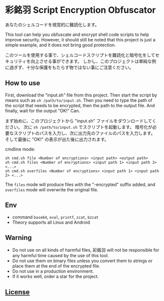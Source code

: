# 彩銘羽 Script Encryption Obfuscator
あなたのシェルコードを視覚的に難読化します。

This tool can help you obfuscate and encrypt shell code scripts to help improve security.
However, it should still be noted that this project is just a simple example, and it does not bring good protection.

このツールを使用する事で、シェルコードスクリプトを難読化と暗号化をしてセキュリティを向上させる事ができます。
しかし、このプロジェクトは単純な例に過ぎず、十分な保護をもたらす物ではない事にご注意ください。

## How to use
First, download the "input.sh" file from this project.
Then start the script by means such as ```sh /path/to/input.sh```.
Then you need to type the path of the script that needs to be encrypted, then the path to the output file.
And finally, wait for the output "OK!" Can.

まず始めに、このプロジェクトから "input.sh" ファイルをダウンロードしてください。
次に ```sh /path/to/input.sh``` でスクリプトを起動します。
暗号化が必要なスクリプトのパスを入力し、次に出力先のファイルのパスを入力します。
そして最後に "OK!" の表示が出た後に出力されます。

cmdline mode:
``` shell
sh cmd.sh file <Number of encryptions> <input path> <output path>
sh cmd.sh files <Number of encryptions> <input path 1> <input path 2> <...>
sh cmd.sh overfiles <Number of encryptions> <input path 1> <input path 2> <...>
```
The ```files``` mode will produce files with the "-encrypted" suffix added,
and ```overfiles``` mode will overwrite the original file.

## Env
- command ```base64```, ```eval```, ```printf```, ```zcat```, ```bzcat```
- Theory supports all Linux and Android

## Warning
- Do not use on all kinds of harmful files, 彩銘羽 will not be responsible for any harmful time caused by the use of this tool.
- Do not use them on binary files unless you convert them to strings or place them at the end of the encrypted file.
- Do not use in a production environment.
- If it works well, order a star for the project.

## [License](https://github.com/Cai-Ming-Yu/CMY-Script-Encryption-Obfuscator/blob/C-M-Y/LICENSE)
